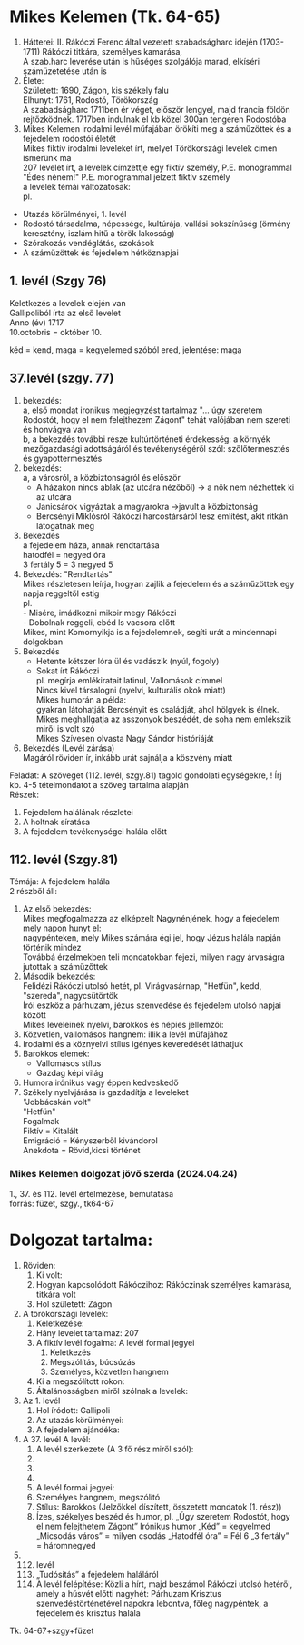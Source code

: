 # Mikes Kelemen (Tk. 64-65)      
1. Hátterei: II. Rákóczi Ferenc által vezetett szabadságharc idején (1703-1711) Rákóczi titkára, személyes kamarása,      
A szab.harc leverése után is hűséges szolgálója marad, elkíséri számüzetetése után is      
2. Élete:      
Született: 1690, Zágon, kis székely falu      
Elhunyt: 1761, Rodostó, Törökország      
A szabadságharc 1711ben ér véget, először lengyel, majd francia földön rejtőzködnek. 1717ben indulnak el kb közel 300an tengeren Rodostóba      
3. Mikes Kelemen irodalmi levél műfajában örökíti meg a száműzöttek és a fejedelem rodostói életét      
Mikes fiktív irodalmi leveleket írt, melyet Törökországi levelek címen ismerünk ma      
207 levelet írt, a levelek címzettje egy fiktív személy, P.E. monogrammal       
"Édes néném!" P.E. monogrammal jelzett fiktív személy      
a levelek témái változatosak:      
pl.       
- Utazás körülményei, 1. levél      
- Rodostó társadalma, népessége, kultúrája, vallási sokszínűség (örmény keresztény, iszlám hitű a török lakosság)      
- Szórakozás vendéglátás, szokások      
- A száműzöttek és fejedelem hétköznapjai      
## 1. levél (Szgy 76)        
Keletkezés a levelek elején van      
Gallipoliból írta az első levelet      
Anno (év) 1717      
10.octobris = október 10.      
      
kéd = kend, maga = kegyelemed szóból ered, jelentése: maga      
## 37.levél (szgy. 77)      
1. bekezdés:      
	a, első mondat ironikus megjegyzést tartalmaz "... úgy szeretem Rodostót, hogy el nem felejthezem Zágont" tehát valójában nem szereti és honvágya van      
	b, a bekezdés további része kultúrtörténeti érdekesség: a környék mezőgazdasági adottságáról és tevékenységéről szól: szőlőtermesztés és gyapottermesztés      
2. bekezdés:      
	a, a városról, a közbiztonságról és először      
    - A házakon nincs ablak (az utcára nézőből) -> a nők nem nézhettek ki az utcára      
    - Janicsárok vigyáztak a magyarokra ->javult a közbiztonság      
    - Bercsényi Miklósról Rákóczi harcostársáról tesz említést, akit ritkán látogatnak meg      
3. Bekezdés      
a fejedelem háza, annak rendtartása      
hatodfél = negyed óra      
3 fertály 5 = 3 negyed 5      
4. Bekezdés: "Rendtartás"      
	Mikes részletesen leírja, hogyan zajlik a fejedelem és a száműzöttek egy napja reggeltől estig      
	pl.       
		- Misére, imádkozni mikoir megy Rákóczi      
		- Dobolnak reggeli, ebéd ls vacsora előtt      
	Mikes, mint Komornyikja is a fejedelemnek, segíti urát a mindennapi dolgokban      
5. Bekezdés      
	- Hetente kétszer lóra ül és vadászik (nyúl, fogoly)      
	- Sokat írt Rákóczi       
	pl. megírja emlékiratait latinul, Vallomások címmel      
	Nincs kivel társalogni (nyelvi, kulturális okok miatt)      
	Mikes humorán a példa:      
		gyakran látohatják Bercsényit és családját, ahol hölgyek is élnek. Mikes meghallgatja az asszonyok beszédét, de soha nem emlékszik miről is volt szó      
	Mikes Szívesen olvasta Nagy Sándor históriáját      
6. Bekezdés (Levél zárása)      
	Magáról röviden ír, inkább urát sajnálja a köszvény miatt      
      
Feladat: A szöveget (112. levél, szgy.81) tagold gondolati egységekre, ! Írj kb. 4-5 tételmondatot a szöveg tartalma alapján      
Részek:      
1. Fejedelem halálának részletei      
2. A holtnak síratása       
3. A fejedelem tevékenységei halála előtt      
    
## 112. levél (Szgy.81)    
Témája: A fejedelem halála    
2 részből áll:    
1. Az első bekezdés:    
	Mikes megfogalmazza az elképzelt Nagynénjének, hogy a fejedelem mely napon hunyt el:    
		nagypénteken, mely Mikes számára égi jel, hogy Jézus halála napján történik mindez    
	Továbbá érzelmekben teli mondatokban fejezi, milyen nagy árvaságra jutottak a száműzőttek    
2. Második bekezdés:    
	Felidézi Rákóczi utolsó hetét, pl. Virágvasárnap, "Hetfün", kedd, "szereda", nagycsütörtök    
	Írói eszköz a párhuzam, jézus szenvedése és fejedelem utolsó napjai között    
Mikes leveleinek nyelvi, barokkos és népies jellemzői:    
1. Közvetlen, vallomásos hangnem: illik a levél műfajához    
2. Irodalmi és a köznyelvi stílus igényes keveredését láthatjuk    
3. Barokkos elemek:    
   - Vallomásos stílus    
   - Gazdag képi világ    
4. Humora irónikus vagy éppen kedveskedő    
5. Székely nyelvjárása is gazdadítja a leveleket    
	"Jobbácskán volt"    
	"Hetfün"    
Fogalmak    
	Fiktív = Kitalált    
	Emigráció = Kényszerből kivándorol     
	Anekdota = Rövid,kicsi történet    
    
### Mikes Kelemen dolgozat jövő szerda (2024.04.24)    
1., 37. és 112. levél értelmezése, bemutatása    
forrás: füzet, szgy., tk64-67    

# Dolgozat tartalma:
1.	Röviden:
	1.	Ki volt: 
	2.	Hogyan kapcsolódott Rákóczihoz: Rákóczinak személyes kamarása, titkára volt
	3.	Hol született: Zágon
2.	A törökországi levelek: 
	1.	Keletkezése: 
	2.	Hány levelet tartalmaz: 207
	3.	A fiktív levél fogalma: A levél formai jegyei
		1.	Keletkezés
		2.	Megszólítás, búcsúzás
		3.	Személyes, közvetlen hangnem
	4.	Ki a megszólított rokon:
	5.	Általánosságban miről szólnak a levelek:  
3.	Az 1. levél
	1.	Hol íródott: Gallipoli
	2.	Az utazás körülményei: 
	3.	A fejedelem ajándéka: 
4.	A 37. levél 
	A levél:	
	1.	A levél szerkezete (A 3 fő rész miről szól):
       1. 
       2. 
	   3.   
	2.	A levél formai jegyei: 
	3.	Személyes hangnem, megszólító
	4.	Stílus: Barokkos (Jelzőkkel díszített, összetett mondatok (1. rész))
	5.	Ízes, székelyes beszéd és humor, pl. „Úgy szeretem Rodostót, hogy el nem felejthetem Zágont” Irónikus humor
	„Kéd” = kegyelmed
	„Micsodás város” = milyen csodás
	„Hatodfél óra” = Fél 6
	„3 fertály” = háromnegyed
5.	112. levél
	1.	„Tudósítás” a fejedelem haláláról
	2.	A levél felépítése:
		Közli a hírt, majd beszámol Rákóczi utolsó hetéről, amely a húsvét előtti nagyhét: Párhuzam Krisztus szenvedéstörténetével napokra lebontva, főleg nagypéntek, a fejedelem és krisztus halála

Tk. 64-67+szgy+füzet

